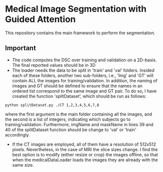 # Medical Image Segmentation with Guided Attention
This repository contains the main framework to perform the segmentation.

## Important

- The code computes the DSC over training and validation on a 2D-basis. The final reported values should be in 3D
- The loader needs the data to be split in 'train' and 'val' folders. Insided each of these folders, another two sub-folders, i.e., 'Img' and 'GT' will contain ALL the images for training/validation. In addition, the naming of images and GT should be defined to ensure that the names in an ordered list correspond to the same image and GT pair. To do so, I have created the function 'splitDataset', which should be run as follows:

```
python splitDataset.py ./CT 1,2,3,4,5,6,7,8  
```

where the first argument is the main folder containing all the images, and the second is a list of integers, indicating which subjects go to training/validation. Furthermore, imgName and maskName in lines 39 and 40 of the splitDataset function should be change to 'val' or 'train' accordingly.
- If the CT images are employed, all of them have a resolution of 512x512 pixels. Nevertheless, in the case of MRI the slice sizes change. I find the best option is to modify (either resize or crop) the images offline, so that when the medicalDataLoader loads the images they are already with the same size.

